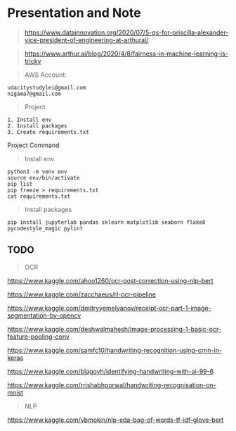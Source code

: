 # Presentation and Note

> https://www.datainnovation.org/2020/07/5-qs-for-priscilla-alexander-vice-president-of-engineering-at-arthurai/

> https://www.arthur.ai/blog/2020/4/8/fairness-in-machine-learning-is-tricky


>AWS Account:
```
udacitystudylei@gmail.com
nigama7@gmail.com
```

>Project
```
1. Install env
2. Install packages
3. Create requirements.txt 
```

Project Command 
>Install env
```
python3 -m venv env
source env/bin/activate
pip list
pip freeze > requirements.txt
cat requirements.txt
```

>Install packages
```
pip install jupyterlab pandas sklearn matplotlib seaborn flake8 pycodestyle_magic pylint
```

## TODO
> OCR

https://www.kaggle.com/ahoo1260/ocr-post-correction-using-nlp-bert

https://www.kaggle.com/zacchaeus/rl-ocr-pipeline

https://www.kaggle.com/dmitryyemelyanov/receipt-ocr-part-1-image-segmentation-by-opencv

https://www.kaggle.com/deshwalmahesh/image-processing-1-basic-ocr-feature-pooling-conv

https://www.kaggle.com/samfc10/handwriting-recognition-using-crnn-in-keras

https://www.kaggle.com/blagoyh/identifying-handwriting-with-ai-99-6

https://www.kaggle.com/rrishabhporwal/handwriting-recognisation-on-mnist

> NLP

https://www.kaggle.com/vbmokin/nlp-eda-bag-of-words-tf-idf-glove-bert

